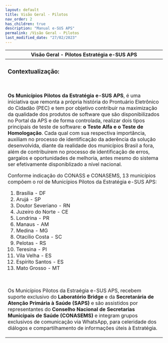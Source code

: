 ```yaml
---
layout: default
title: Visão Geral - Pilotos
nav_order: 2
has_children: true
description: "Manual e-SUS APS"
permalink: /Visão Geral - Pilotos
last_modified_date: "27/02/2023"
---
```


<link rel="stylesheet" href="https://stackpath.bootstrapcdn.com/bootstrap/4.1.3/css/bootstrap.min.css" integrity="sha384-MCw98/SFnGE8fJT3GXwEOngsV7Zt27NXFoaoApmYm81iuXoPkFOJwJ8ERdknLPMO" crossorigin="anonymous">

<script src="https://code.jquery.com/jquery-3.3.1.slim.min.js" integrity="sha384-q8i/X+965DzO0rT7abK41JStQIAqVgRVzpbzo5smXKp4YfRvH+8abtTE1Pi6jizo" crossorigin="anonymous"></script>
<script src="https://cdnjs.cloudflare.com/ajax/libs/popper.js/1.14.3/umd/popper.min.js" integrity="sha384-ZMP7rVo3mIykV+2+9J3UJ46jBk0WLaUAdn689aCwoqbBJiSnjAK/l8WvCWPIPm49" crossorigin="anonymous"></script>
<script src="https://stackpath.bootstrapcdn.com/bootstrap/4.1.3/js/bootstrap.min.js" integrity="sha384-ChfqqxuZUCnJSK3+MXmPNIyE6ZbWh2IMqE241rYiqJxyMiZ6OW/JmZQ5stwEULTy" crossorigin="anonymous"></script>

<table class="table table-striped">
  <thead class="thead-dark">
    <tr>
      <th style ="text-align:center;" scope="col" colspan="2">Visão Geral - Pilotos Estratégia e-SUS APS</th>            
    </tr>
  </thead>

  <tbody>       
     <tr>      
      <td>
          <h3>Contextualização:</h3>
          <br>
          <p><b>Os Municípios Pilotos da Estratégia e-SUS APS</b>, é uma iniciativa que remonta a própria história do Prontuário Eletrônico do Cidadão (PEC) e tem por objetivo contribuir na maximização da qualidade dos produtos de software que são disponibilizados no Portal da APS e de forma controlada, realizar dois tipos principais de teste de software: <b>o Teste Alfa e o Teste de Homologação</b>. Cada qual com sua respectiva importância, auxiliam no processo de identificação da aderência da solução desenvolvida, diante da realidade dos municípios Brasil a fora, além de contribuirem no processo de identificação de erros, gargalos e oportunidades de melhoria, antes mesmo do sistema ser efetivamente disponiblizado a nível nacional.
          <br>
          <p>Conforme indicação do CONASS e CONASEMS, 13 municípios compõem o rol de Municípios Pilotos da Estratégia e-SUS APS:
              <ol>
                  <li>Brasília - DF</li>
                  <li>Arujá - SP</li>
                  <li>Doutor Severiano - RN</li>
                  <li>Juzeiro do Norte - CE</li>
                  <li>Londrina - PR	</li>
                  <li>Manaus - AM</li>
                  <li>Medina - MG	</li>
                  <li>Otacílio Costa - SC</li>
                  <li>Pelotas - RS	</li>
                  <li>Teresina - PI	</li>
                  <li>Vila Velha - ES	</li>
                  <li>Espírito Santos - ES	</li>
                  <li>Mato Grosso - MT	</li>                  
              </ol>
          </p>
          <br>
          <p>Os Municípios Pilotos da Estraégia e-SUS APS, recebem suporte exclusivo do <b>Laboratório Bridge</b> e da <b>Secretarária de Atenção Primária à Saúde (SAPS)</b> e são assistidos por representantes do <b>Conselho Nacional de Secretarias Municipais de Saúde (CONASEMS)</b> e integram grupos exclusivos de comunicação via WhatsApp, para celeridade dos diálogos e compartilhamento de informações úteis à Estratégia.</p>          
      </td>            
    </tr>     
  </tbody>
</table>